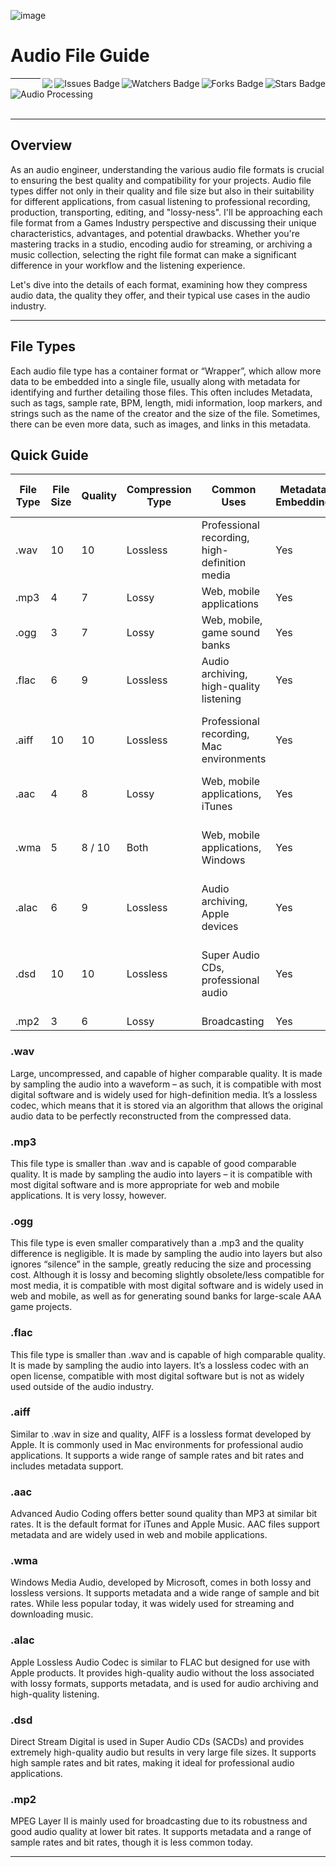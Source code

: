![image](https://github.com/JDSherbert/Audio-File-Guide/assets/43964243/5e8b9ed7-d3ef-4c3a-922e-419ba0e60bce)

# Audio File Guide

<!-- Header Start -->

<img align="right" alt="Stars Badge" src="https://img.shields.io/github/stars/jdsherbert/Audio-File-Guide?label=%E2%AD%90"/>
<img align="right" alt="Forks Badge" src="https://img.shields.io/github/forks/jdsherbert/Audio-File-Guide?label=%F0%9F%8D%B4"/>
<img align="right" alt="Watchers Badge" src="https://img.shields.io/github/watchers/jdsherbert/Audio-File-Guide?label=%F0%9F%91%81%EF%B8%8F"/>
<img align="right" alt="Issues Badge" src="https://img.shields.io/github/issues/jdsherbert/Audio-File-Guide?label=%E2%9A%A0%EF%B8%8F"/>
<img align="right" src="https://hits.seeyoufarm.com/api/count/incr/badge.svg?url=https%3A%2F%2Fgithub.com%2FJDSherbert%2FAudio-File-Guide%2Fhit-counter%2FREADME&count_bg=%2379C83D&title_bg=%23555555&labelColor=0E1128&title=🔍&style=for-the-badge">
<!-- Header End --> 

-----------------------------------------------------------------------

<a href=""> 
  <img align="left" alt="Audio Processing" src="https://img.shields.io/badge/Audio%20Processing-black?style=for-the-badge&logo=audacity&logoColor=white&color=black&labelColor=black"> </a>
  
<br></br>

-----------------------------------------------------------------------
## Overview
As an audio engineer, understanding the various audio file formats is crucial to ensuring the best quality and compatibility for your projects. Audio file types differ not only in their quality and file size but also in their suitability for different applications, from casual listening to professional recording, production, transporting, editing, and "lossy-ness". I'll be approaching each file format from a Games Industry perspective and discussing their unique characteristics, advantages, and potential drawbacks. Whether you're mastering tracks in a studio, encoding audio for streaming, or archiving a music collection, selecting the right file format can make a significant difference in your workflow and the listening experience. 

Let's dive into the details of each format, examining how they compress audio data, the quality they offer, and their typical use cases in the audio industry.


-----------------------------------------------------------------------

## File Types
Each audio file type has a container format or “Wrapper”, which allow more data to be embedded into a single file, usually along with metadata for identifying and further detailing those files. This often includes Metadata, such as tags, sample rate, BPM, length, midi information, loop markers, and strings such as the name of the creator and the size of the file. Sometimes, there can be even more data, such as images, and links in this metadata.

## Quick Guide
| File Type | File Size  | Quality | Compression Type | Common Uses                                   | Metadata Embedding | Sample Rates (kHz)       | Bit Rates (kbps)          |
|-----------|------------|---------|------------------|-----------------------------------------------|--------------------|--------------------------|---------------------------|
| .wav      | 10         | 10      | Lossless         | Professional recording, high-definition media | Yes                | 8 - 192                  | 1411 (CD quality), up to 4608 |
| .mp3      | 4          | 7       | Lossy            | Web, mobile applications                      | Yes                | 8 - 48                   | 8 - 320                   |
| .ogg      | 3          | 7       | Lossy            | Web, mobile, game sound banks                 | Yes                | 8 - 48                   | 16 - 500                  |
| .flac     | 6          | 9       | Lossless         | Audio archiving, high-quality listening       | Yes                | 1 - 192                  | Up to 9216                |
| .aiff     | 10         | 10      | Lossless         | Professional recording, Mac environments      | Yes                | 8 - 192                  | 1411 (CD quality), up to 4608 |
| .aac      | 4          | 8       | Lossy            | Web, mobile applications, iTunes              | Yes                | 8 - 96                   | 8 - 512                   |
| .wma      | 5          | 8 / 10  | Both             | Web, mobile applications, Windows             | Yes                | 8 - 48                   | 48 - 192 (lossy), up to 1536 (lossless) |
| .alac     | 6          | 9       | Lossless         | Audio archiving, Apple devices                | Yes                | 1 - 384                  | Up to 9216                |
| .dsd      | 10         | 10      | Lossless         | Super Audio CDs, professional audio           | Yes                | 2822.4 (DSD64), 5644.8 (DSD128), 11289.6 (DSD256) | 5645, 11289, 22579       |
| .mp2      | 3          | 6       | Lossy            | Broadcasting                                  | Yes                | 16 - 48                  | 32 - 384                  |


### .wav
Large, uncompressed, and capable of higher comparable quality. It is made by sampling the audio into a waveform – as such, it is compatible with most digital software and is widely used for high-definition media. It’s a lossless codec, which means that it is stored via an algorithm that allows the original audio data to be perfectly reconstructed from the compressed data.

### .mp3
This file type is smaller than .wav and is capable of good comparable quality. It is made by sampling the audio into layers – it is compatible with most digital software and is more appropriate for web and mobile applications. It is very lossy, however.

### .ogg
This file type is even smaller comparatively than a .mp3 and the quality difference is negligible. It is made by sampling the audio into layers but also ignores “silence” in the sample, greatly reducing the size and processing cost. Although it is lossy and becoming slightly obsolete/less compatible for most media, it is compatible with most digital software and is widely used in web and mobile, as well as for generating sound banks for large-scale AAA game projects.

### .flac
This file type is smaller than .wav and is capable of high comparable quality. It is made by sampling the audio into layers. It’s a lossless codec with an open license, compatible with most digital software but is not as widely used outside of the audio industry.

### .aiff
Similar to .wav in size and quality, AIFF is a lossless format developed by Apple. It is commonly used in Mac environments for professional audio applications. It supports a wide range of sample rates and bit rates and includes metadata support.

### .aac
Advanced Audio Coding offers better sound quality than MP3 at similar bit rates. It is the default format for iTunes and Apple Music. AAC files support metadata and are widely used in web and mobile applications.

### .wma
Windows Media Audio, developed by Microsoft, comes in both lossy and lossless versions. It supports metadata and a wide range of sample and bit rates. While less popular today, it was widely used for streaming and downloading music.

### .alac
Apple Lossless Audio Codec is similar to FLAC but designed for use with Apple products. It provides high-quality audio without the loss associated with lossy formats, supports metadata, and is used for audio archiving and high-quality listening.

### .dsd
Direct Stream Digital is used in Super Audio CDs (SACDs) and provides extremely high-quality audio but results in very large file sizes. It supports high sample rates and bit rates, making it ideal for professional audio applications.

### .mp2
MPEG Layer II is mainly used for broadcasting due to its robustness and good audio quality at lower bit rates. It supports metadata and a range of sample rates and bit rates, though it is less common today.





-----------------------------------------------------------------------
